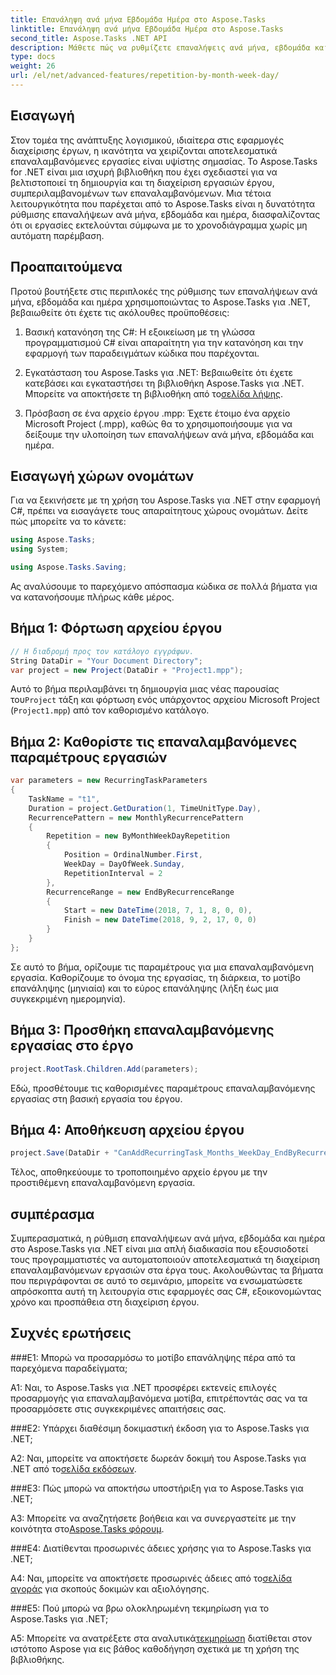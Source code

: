 ```yaml
---
title: Επανάληψη ανά μήνα Εβδομάδα Ημέρα στο Aspose.Tasks
linktitle: Επανάληψη ανά μήνα Εβδομάδα Ημέρα στο Aspose.Tasks
second_title: Aspose.Tasks .NET API
description: Μάθετε πώς να ρυθμίζετε επαναλήψεις ανά μήνα, εβδομάδα και ημέρα στο Aspose.Tasks για το .NET για να αυτοματοποιείτε αποτελεσματικά τις επαναλαμβανόμενες εργασίες.
type: docs
weight: 26
url: /el/net/advanced-features/repetition-by-month-week-day/
---
```

## Εισαγωγή

Στον τομέα της ανάπτυξης λογισμικού, ιδιαίτερα στις εφαρμογές διαχείρισης έργων, η ικανότητα να χειρίζονται αποτελεσματικά επαναλαμβανόμενες εργασίες είναι υψίστης σημασίας. Το Aspose.Tasks for .NET είναι μια ισχυρή βιβλιοθήκη που έχει σχεδιαστεί για να βελτιστοποιεί τη δημιουργία και τη διαχείριση εργασιών έργου, συμπεριλαμβανομένων των επαναλαμβανόμενων. Μια τέτοια λειτουργικότητα που παρέχεται από το Aspose.Tasks είναι η δυνατότητα ρύθμισης επαναλήψεων ανά μήνα, εβδομάδα και ημέρα, διασφαλίζοντας ότι οι εργασίες εκτελούνται σύμφωνα με το χρονοδιάγραμμα χωρίς μη αυτόματη παρέμβαση.

## Προαπαιτούμενα

Προτού βουτήξετε στις περιπλοκές της ρύθμισης των επαναλήψεων ανά μήνα, εβδομάδα και ημέρα χρησιμοποιώντας το Aspose.Tasks για .NET, βεβαιωθείτε ότι έχετε τις ακόλουθες προϋποθέσεις:

1. Βασική κατανόηση της C#: Η εξοικείωση με τη γλώσσα προγραμματισμού C# είναι απαραίτητη για την κατανόηση και την εφαρμογή των παραδειγμάτων κώδικα που παρέχονται.
   
2.  Εγκατάσταση του Aspose.Tasks για .NET: Βεβαιωθείτε ότι έχετε κατεβάσει και εγκαταστήσει τη βιβλιοθήκη Aspose.Tasks για .NET. Μπορείτε να αποκτήσετε τη βιβλιοθήκη από το[σελίδα λήψης](https://releases.aspose.com/tasks/net/).

3. Πρόσβαση σε ένα αρχείο έργου .mpp: Έχετε έτοιμο ένα αρχείο Microsoft Project (.mpp), καθώς θα το χρησιμοποιήσουμε για να δείξουμε την υλοποίηση των επαναλήψεων ανά μήνα, εβδομάδα και ημέρα.

## Εισαγωγή χώρων ονομάτων

Για να ξεκινήσετε με τη χρήση του Aspose.Tasks για .NET στην εφαρμογή C#, πρέπει να εισαγάγετε τους απαραίτητους χώρους ονομάτων. Δείτε πώς μπορείτε να το κάνετε:

```csharp
using Aspose.Tasks;
using System;

using Aspose.Tasks.Saving;

```

Ας αναλύσουμε το παρεχόμενο απόσπασμα κώδικα σε πολλά βήματα για να κατανοήσουμε πλήρως κάθε μέρος.

## Βήμα 1: Φόρτωση αρχείου έργου

```csharp
// Η διαδρομή προς τον κατάλογο εγγράφων.
String DataDir = "Your Document Directory";
var project = new Project(DataDir + "Project1.mpp");
```

 Αυτό το βήμα περιλαμβάνει τη δημιουργία μιας νέας παρουσίας του`Project` τάξη και φόρτωση ενός υπάρχοντος αρχείου Microsoft Project (`Project1.mpp`) από τον καθορισμένο κατάλογο.

## Βήμα 2: Καθορίστε τις επαναλαμβανόμενες παραμέτρους εργασιών

```csharp
var parameters = new RecurringTaskParameters
{
    TaskName = "t1",
    Duration = project.GetDuration(1, TimeUnitType.Day),
    RecurrencePattern = new MonthlyRecurrencePattern
    {
        Repetition = new ByMonthWeekDayRepetition
        {
            Position = OrdinalNumber.First,
            WeekDay = DayOfWeek.Sunday,
            RepetitionInterval = 2
        },
        RecurrenceRange = new EndByRecurrenceRange
        {
            Start = new DateTime(2018, 7, 1, 8, 0, 0),
            Finish = new DateTime(2018, 9, 2, 17, 0, 0)
        }
    }
};
```

Σε αυτό το βήμα, ορίζουμε τις παραμέτρους για μια επαναλαμβανόμενη εργασία. Καθορίζουμε το όνομα της εργασίας, τη διάρκεια, το μοτίβο επανάληψης (μηνιαία) και το εύρος επανάληψης (λήξη έως μια συγκεκριμένη ημερομηνία).

## Βήμα 3: Προσθήκη επαναλαμβανόμενης εργασίας στο έργο

```csharp
project.RootTask.Children.Add(parameters);
```

Εδώ, προσθέτουμε τις καθορισμένες παραμέτρους επαναλαμβανόμενης εργασίας στη βασική εργασία του έργου.

## Βήμα 4: Αποθήκευση αρχείου έργου

```csharp
project.Save(DataDir + "CanAddRecurringTask_Months_WeekDay_EndByRecurrenceRange_Test_out.mpp", SaveFileFormat.Mpp);
```

Τέλος, αποθηκεύουμε το τροποποιημένο αρχείο έργου με την προστιθέμενη επαναλαμβανόμενη εργασία.

## συμπέρασμα

Συμπερασματικά, η ρύθμιση επαναλήψεων ανά μήνα, εβδομάδα και ημέρα στο Aspose.Tasks για .NET είναι μια απλή διαδικασία που εξουσιοδοτεί τους προγραμματιστές να αυτοματοποιούν αποτελεσματικά τη διαχείριση επαναλαμβανόμενων εργασιών στα έργα τους. Ακολουθώντας τα βήματα που περιγράφονται σε αυτό το σεμινάριο, μπορείτε να ενσωματώσετε απρόσκοπτα αυτή τη λειτουργία στις εφαρμογές σας C#, εξοικονομώντας χρόνο και προσπάθεια στη διαχείριση έργου.

## Συχνές ερωτήσεις

###Ε1: Μπορώ να προσαρμόσω το μοτίβο επανάληψης πέρα από τα παρεχόμενα παραδείγματα;

A1: Ναι, το Aspose.Tasks για .NET προσφέρει εκτενείς επιλογές προσαρμογής για επαναλαμβανόμενα μοτίβα, επιτρέποντάς σας να τα προσαρμόσετε στις συγκεκριμένες απαιτήσεις σας.

###Ε2: Υπάρχει διαθέσιμη δοκιμαστική έκδοση για το Aspose.Tasks για .NET;

 A2: Ναι, μπορείτε να αποκτήσετε δωρεάν δοκιμή του Aspose.Tasks για .NET από το[σελίδα εκδόσεων](https://releases.aspose.com/).

###Ε3: Πώς μπορώ να αποκτήσω υποστήριξη για το Aspose.Tasks για .NET;

 A3: Μπορείτε να αναζητήσετε βοήθεια και να συνεργαστείτε με την κοινότητα στο[Aspose.Tasks φόρουμ](https://forum.aspose.com/c/tasks/15).

###Ε4: Διατίθενται προσωρινές άδειες χρήσης για το Aspose.Tasks για .NET;

 A4: Ναι, μπορείτε να αποκτήσετε προσωρινές άδειες από το[σελίδα αγοράς](https://purchase.aspose.com/temporary-license/) για σκοπούς δοκιμών και αξιολόγησης.

###Ε5: Πού μπορώ να βρω ολοκληρωμένη τεκμηρίωση για το Aspose.Tasks για .NET;

 Α5: Μπορείτε να ανατρέξετε στα αναλυτικά[τεκμηρίωση](https://reference.aspose.com/tasks/net/) διατίθεται στον ιστότοπο Aspose για εις βάθος καθοδήγηση σχετικά με τη χρήση της βιβλιοθήκης.